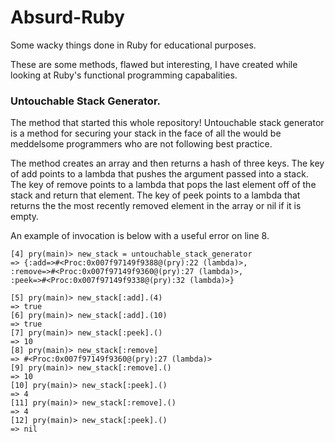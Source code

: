 # Absurd-Ruby
Some wacky things done in Ruby for educational purposes. 


These are some methods, flawed but interesting, I have created while looking at Ruby's functional programming capabalities. 

### Untouchable Stack Generator.

  The method that started this whole repository!  Untouchable stack generator is a method for securing 
  your stack in the face of all the would be meddelsome programmers who are not following best practice. 
  
  The method creates an array and then returns a hash of three keys. The key of add points to a lambda that pushes 
  the argument passed into a stack. The key of remove points to a lambda that pops the last element off of the stack 
  and return that element. The key of peek points to a lambda that returns the the most recently removed element in the
  array or nil if it is empty. 
  
  An example of invocation is below with a useful error on line 8. 
  
  ```
  [4] pry(main)> new_stack = untouchable_stack_generator
 => {:add=>#<Proc:0x007f97149f9388@(pry):22 (lambda)>,
 :remove=>#<Proc:0x007f97149f9360@(pry):27 (lambda)>,
 :peek=>#<Proc:0x007f97149f9338@(pry):32 (lambda)>}
            
[5] pry(main)> new_stack[:add].(4)
=> true
[6] pry(main)> new_stack[:add].(10)
=> true
[7] pry(main)> new_stack[:peek].()
=> 10
[8] pry(main)> new_stack[:remove]
=> #<Proc:0x007f97149f9360@(pry):27 (lambda)>
[9] pry(main)> new_stack[:remove].()
=> 10
[10] pry(main)> new_stack[:peek].()
=> 4
[11] pry(main)> new_stack[:remove].()
=> 4
[12] pry(main)> new_stack[:peek].()
=> nil
  ```
